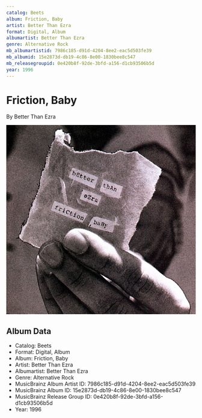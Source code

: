 ```yaml
---
catalog: Beets
album: Friction, Baby
artist: Better Than Ezra
format: Digital, Album
albumartist: Better Than Ezra
genre: Alternative Rock
mb_albumartistid: 7986c185-d91d-4204-8ee2-eac5d503fe39
mb_albumid: 15e2873d-db19-4c86-8e00-1830bee8c547
mb_releasegroupid: 0e420b8f-92de-3bfd-a156-d1cb93506b5d
year: 1996
---
```


# Friction, Baby

By Better Than Ezra

![](../../assets/beetscovers/Better_Than_Ezra-Friction__Baby.jpg)

## Album Data

- Catalog: Beets
- Format: Digital, Album
- Album: Friction, Baby
- Artist: Better Than Ezra
- Albumartist: Better Than Ezra
- Genre: Alternative Rock
- MusicBrainz Album Artist ID: 7986c185-d91d-4204-8ee2-eac5d503fe39
- MusicBrainz Album ID: 15e2873d-db19-4c86-8e00-1830bee8c547
- MusicBrainz Release Group ID: 0e420b8f-92de-3bfd-a156-d1cb93506b5d
- Year: 1996

